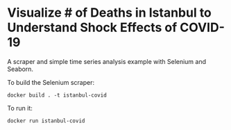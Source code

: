 # Visualize # of Deaths in Istanbul to Understand Shock Effects of COVID-19

A scraper and simple time series analysis example with Selenium and Seaborn.

To build the Selenium scraper:

```docker build . -t istanbul-covid```

To run it:

```docker run istanbul-covid```